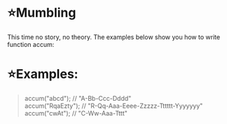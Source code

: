# :star:Mumbling

This time no story, no theory. The examples below show you how to write function accum:

# :star:Examples:


> accum("abcd");    // "A-Bb-Ccc-Dddd"<br>
accum("RqaEzty"); // "R-Qq-Aaa-Eeee-Zzzzz-Tttttt-Yyyyyyy"<br>
accum("cwAt");    // "C-Ww-Aaa-Tttt"


